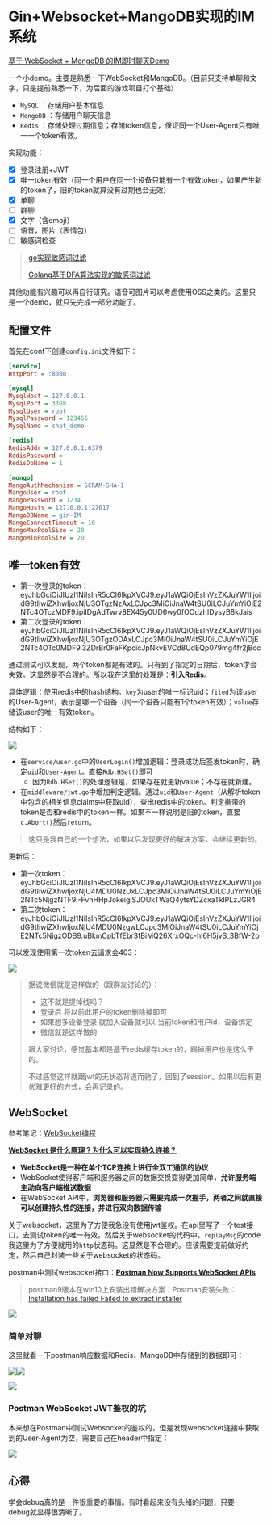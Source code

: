 # Gin+Websocket+MangoDB实现的IM系统

[基于 WebSocket + MongoDB 的IM即时聊天Demo](https://blog.csdn.net/weixin_45304503/article/details/121787022)

一个小demo。主要是熟悉一下WebSocket和MangoDB。（目前只支持单聊和文字，只是提前熟悉一下，为后面的游戏项目打个基础）

- `MySQL` ：存储用户基本信息
- `MongoDB` ：存储用户聊天信息
- `Redis` ：存储处理过期信息；存储token信息，保证同一个User-Agent只有唯一一个token有效。

实现功能：

- [x] 登录注册+JWT
- [x] 唯一token有效（同一个用户在同一个设备只能有一个有效token，如果产生新的token了，旧的token就算没有过期也会无效）
- [x] 单聊
- [ ] 群聊
- [x] 文字（含emoji）
- [ ] 语音，图片（表情包）
- [ ] 敏感词检查

> [go实现敏感词过滤](https://www.jianshu.com/p/01e5b39ec7e6)
>
> [Golang基于DFA算法实现的敏感词过滤](https://github.com/antlinker/go-dirtyfilter)

其他功能有兴趣可以再自行研究。语音可图片可以考虑使用OSS之类的。这里只是一个demo，就只先完成一部分功能了。

## 配置文件

首先在conf下创建`config.ini`文件如下：

```ini
[service]
HttpPort = :8080

[mysql]
MysqlHost = 127.0.0.1
MysqlPort = 3308
MysqlUser = root
MysqlPassword = 123456
MysqlName = chat_demo

[redis]
RedisAddr = 127.0.0.1:6379
RedisPassword =
RedisDbName = 1

[mongo]
MangoAuthMechanism = SCRAM-SHA-1
MangoUser = root
MangoPassword = 1234
MangoHosts = 127.0.0.1:27017
MangoDBName = gin-IM
MangoConnectTimeout = 10
MangoMaxPoolSize = 20
MangoMinPoolSize = 20
```

## 唯一token有效

- 第一次登录的token：eyJhbGciOiJIUzI1NiIsInR5cCI6IkpXVCJ9.eyJ1aWQiOjEsInVzZXJuYW1lIjoidG9tIiwiZXhwIjoxNjU3OTgzNzAxLCJpc3MiOiJnaW4tSU0iLCJuYmYiOjE2NTc4OTczMDF9.ipiIDgAdTwrv8EX45y0UD6wy0fOOdzhIDysyB8kJais
- 第二次登录的token：eyJhbGciOiJIUzI1NiIsInR5cCI6IkpXVCJ9.eyJ1aWQiOjEsInVzZXJuYW1lIjoidG9tIiwiZXhwIjoxNjU3OTgzODAxLCJpc3MiOiJnaW4tSU0iLCJuYmYiOjE2NTc4OTc0MDF9.3ZDrBr0FaFKpcicJpNkvEVCd8UdEQp079mg4fr2jBcc

通过测试可以发现，两个token都是有效的。只有到了指定的日期后，token才会失效。这显然是不合理的。所以我在这里的处理是：**引入Redis**。

具体逻辑：使用redis中的hash结构。`key`为user的唯一标识uid；`filed`为该user的User-Agent，表示是哪一个设备（同一个设备只能有1个token有效）；`value`存储该user的唯一有效token。

结构如下：

![](https://img-qingbo.oss-cn-beijing.aliyuncs.com/img/20220716184841.png)

- 在`service/user.go`中的`UserLogin()`增加逻辑：登录成功后签发token时，确定`uid`和`User-Agent`。直接`Rdb.HSet()`即可
  - 因为`Rdb.HSet()`的处理逻辑是，如果存在就更新value；不存在就新建。
- 在`middleware/jwt.go`中增加判定逻辑。通过`uid`和`User-Agent`（从解析token中包含的相关信息claims中获取uid），查出redis中的token。判定携带的token是否和redis中的token一样。如果不一样说明是旧的token，直接`c.Abort()`然后`return`。

> 这只是我自己的一个想法，如果以后发现更好的解决方案，会继续更新的。

更新后：

- 第一次token：eyJhbGciOiJIUzI1NiIsInR5cCI6IkpXVCJ9.eyJ1aWQiOjEsInVzZXJuYW1lIjoidG9tIiwiZXhwIjoxNjU4MDU0NzUxLCJpc3MiOiJnaW4tSU0iLCJuYmYiOjE2NTc5NjgzNTF9.-FvhHHpJokeigiSJOUkTWaQ4ytsYDZcxaTklPLzJGR4
- 第二次token：eyJhbGciOiJIUzI1NiIsInR5cCI6IkpXVCJ9.eyJ1aWQiOjEsInVzZXJuYW1lIjoidG9tIiwiZXhwIjoxNjU4MDU0NzgwLCJpc3MiOiJnaW4tSU0iLCJuYmYiOjE2NTc5NjgzODB9.uBkmCpbTfEbr3fBiMQ26XrxOQc-hl6H5jvS_3BfW-2o

可以发现使用第一次token去请求会403：

![](https://img-qingbo.oss-cn-beijing.aliyuncs.com/img/20220716184738.png)

> 据说微信就是这样做的（跟群友讨论的）：
>
> - 这不就是提掉线吗？
> - 登录后 将以前此用户的token删除掉即可
> - 如果想多设备登录 就加入设备就可以 当前token和用户id，设备绑定
> - 微信就是这样做的
>
> 跟大家讨论，感觉基本都是基于redis缓存token的，踢掉用户也是这么干的。
>
> 不过感觉这样就跟jwt的无状态背道而驰了，回到了session。如果以后有更优雅更好的方式，会再记录的。

## WebSocket

参考笔记：[WebSocket编程](https://www.qingbo1011.top/2022/04/25/Golang%E8%BF%9B%E9%98%B601%20%E7%BD%91%E7%BB%9C%E7%BC%96%E7%A8%8B/#websocket%E7%BC%96%E7%A8%8B)

**[WebSocket 是什么原理？为什么可以实现持久连接？](https://www.zhihu.com/question/20215561/answer/40316953)**

- **WebSocket是一种在单个TCP连接上进行全双工通信的协议**
- WebSocket使得客户端和服务器之间的数据交换变得更加简单，**允许服务端主动向客户端推送数据**
- 在WebSocket API中，**浏览器和服务器只需要完成一次握手，两者之间就直接可以创建持久性的连接，并进行双向数据传输**

关于websocket，这里为了方便我急没有使用jwt鉴权。在api里写了一个test接口，去测试token的唯一有效。然后关于websocket的代码中，`replayMsg`的code我这里为了方便就用的`http`状态码。这显然是不合理的。应该需要提前做好约定，然后自己封装一些关于websocket的状态码。

postman中测试websocket接口：**[Postman Now Supports WebSocket APIs](https://blog.postman.com/postman-supports-websocket-apis/)**

> postman9版本在win10上安装出错解决方案：Postman安装失败： [Installation has failed Failed to extract installer](https://blog.csdn.net/zhouyingge1104/article/details/119359357)
>

![](https://img-qingbo.oss-cn-beijing.aliyuncs.com/img/20220718155110.gif)

### 简单对聊

这里就看一下postman响应数据和Redis、MangoDB中存储到的数据即可：

![](https://img-qingbo.oss-cn-beijing.aliyuncs.com/img/20220718225228.png)![](https://img-qingbo.oss-cn-beijing.aliyuncs.com/img/20220718225239.png)

![](https://img-qingbo.oss-cn-beijing.aliyuncs.com/img/20220718225258.png)

### Postman WebSocket JWT鉴权的坑

本来想在Postman中测试Websocket的鉴权的，但是发现websocket连接中获取到的User-Agent为空，需要自己在header中指定：

![](https://img-qingbo.oss-cn-beijing.aliyuncs.com/img/20220719095054.png)







## 心得

学会debug真的是一件很重要的事情。有时看起来没有头绪的问题，只要一debug就显得很清晰了。





